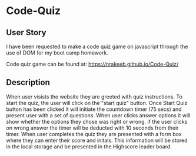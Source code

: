 # Code-Quiz

## User Story 

I have been requested to make a code quiz game on javascript through the use of DOM for my boot camp homework.

Code quiz game can be found at: https://nrakeeb.github.io/Code-Quiz/

## Description

When user visists the website they are greeted with quiz instructions.
To start the quiz, the user will click on the "start quiz" button.
Once Start Quiz button has been clicked it will initiate the countdown timer (75 secs) and present user with a set of questions.
When user clicks answer options it will show whether the options they chose was right or wrong. 
if the user clicks on wrong answer the timer will be deducted with 10 seconds from their timer. 
When user completes the quiz they are presented with a form box where they can enter their score and initals.
This information will be stored in the local storage and be presented in the Highscore leader board.
